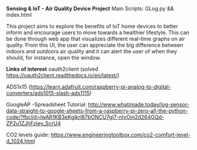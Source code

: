 **Sensing & IoT - Air Quality Device Project**
Main Scripts: GLog.py && index.html

This project aims to explore the benefits of IoT home devices to better inform and encourage users to move towards a healthier lifestyle. This can be done through web app that visualizes different real-time graphs on air quality. From this UI, the user can appreciate the big difference between indoors and outdoors air quality and it can alert the user of when they should, for instance, open the window.

**Links of interest**
oauth2client (solved https://oauth2client.readthedocs.io/en/latest/)

ADS1x15 (https://learn.adafruit.com/raspberry-pi-analog-to-digital-converters/ads1015-slash-ads1115)

GoogleAP
-Spreadsheet Tutorial: http://www.whatimade.today/log-sensor-data-straight-to-google-sheets-from-a-raspberry-pi-zero-all-the-python-code/?fbclid=IwAR1KB3eKgikrl87bONCU7gI7-nIvOin2d264GQd-ZP2u1ZJhFzjey_ScrU4

CO2 levels guide: https://www.engineeringtoolbox.com/co2-comfort-level-d_1024.html

